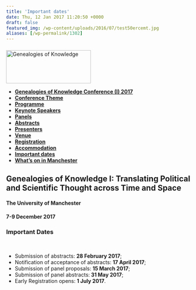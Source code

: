 ```yaml
---
title: 'Important dates'
date: Thu, 12 Jan 2017 11:20:50 +0000
draft: false
featured_img: /wp-content/uploads/2016/07/test50ercemt.jpg
aliases: [/wp-permalink/1302]
---
```


<div class="entry-post"><h3></h3>
<img class="alignright wp-image-673 size-full" src="/wp-content/uploads/2016/07/test50ercemt.jpg" alt="Genealogies of Knowledge" width="230" height="90" />
<ul>
 	<li><a href="http://genealogiesofknowledge.net/gok2017conference/"><strong>Genealogies of Knowledge Conference (I) 2017</strong></a></li>
 	<li><a href="http://genealogiesofknowledge.net/conference-theme/"><strong>Conference Theme</strong></a></li>
 	<li><a href="http://genealogiesofknowledge.net/gok2017conference/programme/"><strong>Programme</strong></a></li>
 	<li><a href="http://genealogiesofknowledge.net/keynote-speakers/"><strong>Keynote Speakers</strong></a></li>
 	<li><a href="http://genealogiesofknowledge.net/panels/"><strong>Panels</strong></a></li>
 	<li><a href="http://genealogiesofknowledge.net/gok2017conference/abstracts/"><strong>Abstracts</strong></a></li>
 	<li><a href="http://genealogiesofknowledge.net/gok2017conference/presenters/"><strong>Presenters</strong></a></li>
 	<li><a href="http://genealogiesofknowledge.net/venue/"><strong>Venue</strong></a></li>
 	<li><a href="http://genealogiesofknowledge.net/registration/"><strong>Registration</strong></a></li>
 	<li><a href="http://genealogiesofknowledge.net/accommodation/"><strong>Accommodation</strong></a></li>
 	<li><a href="http://genealogiesofknowledge.net/important-dates/"><strong>Important dates</strong></a></li>
 	<li><a href="http://genealogiesofknowledge.net/whats-on-in-manchester/ "><strong>What’s on in Manchester</strong></a></li>
</ul>
<h2 id="conference">Genealogies of Knowledge I: Translating Political and Scientific Thought across Time and Space</h2>
<h4>The University of Manchester</h4>
<h4>7-9 December 2017</h4>
<h3><strong>Important Dates</strong></h3>
&nbsp;
<ul>
 	<li>Submission of abstracts: <strong>28 February 2017</strong>;</li>
 	<li>Notification of acceptance of abstracts: <strong>17 April 2017</strong>;</li>
 	<li>Submission of panel proposals: <strong>15 March 2017</strong>;</li>
 	<li>Submission of panel abstracts:<strong> 31 May 2017</strong>;</li>
 	<li>Early Registration opens: <strong>1 July 2017</strong>.</li>
</ul></div>